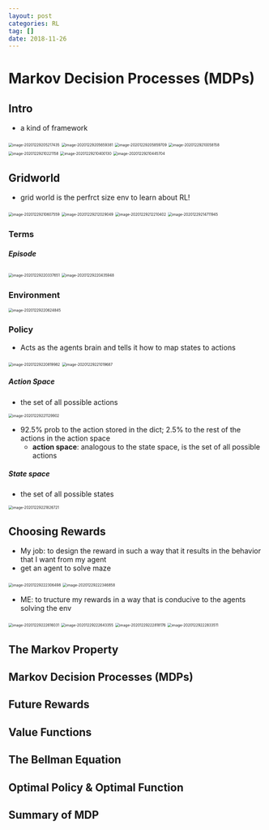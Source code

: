 ```yaml
---
layout: post
categories: RL
tag: [] 
date: 2018-11-26
---
```




# Markov Decision Processes (MDPs)



## Intro

- a kind of framework

<img src="https://tva1.sinaimg.cn/large/e6c9d24egy1h381uf1kxhj20xk0g4myj.jpg" alt="image-20201229205217435" style="zoom:50%;" />

<img src="https://tva1.sinaimg.cn/large/0081Kckwgy1gm50uer7jaj30sy0i2n1v.jpg" alt="image-20201229205659381" style="zoom:50%;" />



<img src="https://tva1.sinaimg.cn/large/0081Kckwgy1gm50whswfuj30we0iak02.jpg" alt="image-20201229205859709" style="zoom:50%;" />

<img src="https://tva1.sinaimg.cn/large/0081Kckwgy1gm50yjni88j30w40hc41l.jpg" alt="image-20201229210058158" style="zoom:50%;" />

<img src="https://tva1.sinaimg.cn/large/0081Kckwgy1gm50zz9wlpj30ua0hy0y8.jpg" alt="image-20201229210221158" style="zoom:50%;" />



<img src="https://tva1.sinaimg.cn/large/0081Kckwgy1gm511p9irej30w00hydrm.jpg" alt="image-20201229210400130" style="zoom:50%;" />



<img src="https://tva1.sinaimg.cn/large/0081Kckwgy1gm512hvnr1j30w20ia7i3.jpg" alt="image-20201229210445704" style="zoom:50%;" />



## Gridworld

- grid world is the perfrct size env to learn about RL!

<img src="https://tva1.sinaimg.cn/large/0081Kckwgy1gm513wq4v6j30xu0jcjz4.jpg" alt="image-20201229210607559" style="zoom:50%;" />



<img src="https://tva1.sinaimg.cn/large/0081Kckwgy1gm51iv1hloj30yu0hsady.jpg" alt="image-20201229212029049" style="zoom:50%;" />



<img src="https://tva1.sinaimg.cn/large/0081Kckwgy1gm51klvqutj30xa0foq5v.jpg" alt="image-20201229212210402" style="zoom:50%;" />



<img src="https://tva1.sinaimg.cn/large/0081Kckwgy1gm52annhthj30y20iw49k.jpg" alt="image-20201229214711945" style="zoom:50%;" />



### Terms

##### Episode

<img src="https://tva1.sinaimg.cn/large/0081Kckwgy1gm52rqwacjj30xu0gydml.jpg" alt="image-20201229220337651" style="zoom:50%;" />

<img src="https://tva1.sinaimg.cn/large/0081Kckwgy1gm52sr29lhj30vg0iaaie.jpg" alt="image-20201229220435948" style="zoom:50%;" />



### Environment

<img src="https://tva1.sinaimg.cn/large/0081Kckwgy1gm52umyc0tj30ve0hsn16.jpg" alt="image-20201229220624845" style="zoom:50%;" />



### Policy

- Acts as the agents brain and tells it how to map states to actions

<img src="https://tva1.sinaimg.cn/large/0081Kckwgy1gm52wn25hoj30ua0j2whi.jpg" alt="image-20201229220819982" style="zoom:50%;" />



<img src="https://tva1.sinaimg.cn/large/0081Kckwgy1gm52ypmfvzj30we0hkaf3.jpg" alt="image-20201229221019687" style="zoom:50%;" />



##### Action Space

- the set of all possible actions

<img src="https://tva1.sinaimg.cn/large/0081Kckwgy1gm52zxmratj30xk0jon13.jpg" alt="image-20201229221129902" style="zoom:50%;" />



- 92.5% prob to the action stored in the dict; 2.5% to the rest of the actions in the action space 
  - **action space**: analogous to the state space, is the set of all possible actions



##### State space

- the set of all possible states

<img src="https://tva1.sinaimg.cn/large/e6c9d24egy1h381uru88gj20om0bmjrz.jpg" alt="image-20201229221826721" style="zoom:50%;" />





## Choosing Rewards

- My job: to design the reward in such a way that it results in the behavior that I want from my agent
- get an agent to solve maze

<img src="https://tva1.sinaimg.cn/large/e6c9d24egy1h381uv2u83j20ya0j4adg.jpg" alt="image-20201229222306498" style="zoom:50%;" />



<img src="https://tva1.sinaimg.cn/large/0081Kckwgy1gm53cpsjvlj30xo0jen86.jpg" alt="image-20201229222346858" style="zoom:50%;" />



- ME: to tructure my rewards in a way that is conducive to the agents solving the env



<img src="https://tva1.sinaimg.cn/large/e6c9d24egy1h381v1n35pj20y00iaq66.jpg" alt="image-20201229222616031" style="zoom:50%;" />



<img src="https://tva1.sinaimg.cn/large/e6c9d24egy1h381vkv77lj20wm0jqq4k.jpg" alt="image-20201229222643355" style="zoom:50%;" />



<img src="https://tva1.sinaimg.cn/large/0081Kckwgy1gm53hesbshj30xi0jk0yw.jpg" alt="image-20201229222818176" style="zoom:50%;" />



<img src="https://tva1.sinaimg.cn/large/0081Kckwgy1gm53hok2b2j30x80k2q93.jpg" alt="image-20201229222833511" style="zoom:50%;" />



## The Markov Property



## Markov Decision Processes (MDPs)





## Future Rewards



## Value Functions





## The Bellman Equation



## Optimal Policy & Optimal Function



## Summary of MDP


